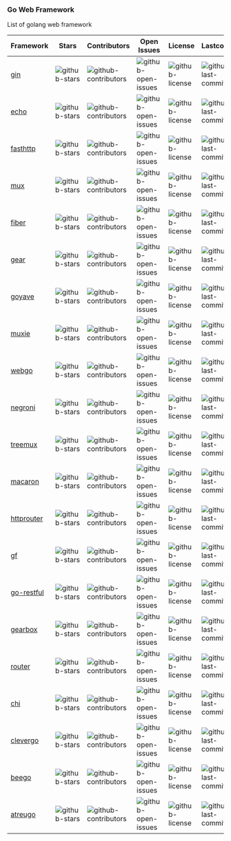 ### Go Web Framework

 List of golang web framework

|Framework|Stars|Contributors|Open Issues|License|Lastcommit|
|---|---|---|---|---|---|
|[gin](https://github.com/gin-gonic/gin)|![github-stars](https://badgen.net/github/stars/gin-gonic/gin)|![github-contributors](https://badgen.net/github/contributors/gin-gonic/gin)|![github-open-issues](https://badgen.net/github/open-issues/gin-gonic/gin)|![github-license](https://badgen.net/github/license/gin-gonic/gin) |![github-last-commit](https://badgen.net/github/last-commit/gin-gonic/gin)|
|[echo](https://github.com/labstack/echo)|![github-stars](https://badgen.net/github/stars/labstack/echo)|![github-contributors](https://badgen.net/github/contributors/labstack/echo)|![github-open-issues](https://badgen.net/github/open-issues/labstack/echo)|![github-license](https://badgen.net/github/license/labstack/echo) |![github-last-commit](https://badgen.net/github/last-commit/labstack/echo)|
|[fasthttp](https://github.com/valyala/fasthttp)|![github-stars](https://badgen.net/github/stars/valyala/fasthttp)|![github-contributors](https://badgen.net/github/contributors/valyala/fasthttp)|![github-open-issues](https://badgen.net/github/open-issues/valyala/fasthttp)|![github-license](https://badgen.net/github/license/valyala/fasthttp) |![github-last-commit](https://badgen.net/github/last-commit/valyala/fasthttp)|
|[mux](https://github.com/gorilla/mux)|![github-stars](https://badgen.net/github/stars/gorilla/mux)|![github-contributors](https://badgen.net/github/contributors/gorilla/mux)|![github-open-issues](https://badgen.net/github/open-issues/gorilla/mux)|![github-license](https://badgen.net/github/license/gorilla/mux) |![github-last-commit](https://badgen.net/github/last-commit/gorilla/mux)|
|[fiber](https://github.com/gofiber/fiber)|![github-stars](https://badgen.net/github/stars/gofiber/fiber)|![github-contributors](https://badgen.net/github/contributors/gofiber/fiber)|![github-open-issues](https://badgen.net/github/open-issues/gofiber/fiber)|![github-license](https://badgen.net/github/license/gofiber/fiber) |![github-last-commit](https://badgen.net/github/last-commit/gofiber/fiber)|
|[gear](https://github.com/teambition/gear)|![github-stars](https://badgen.net/github/stars/teambition/gear)|![github-contributors](https://badgen.net/github/contributors/teambition/gear)|![github-open-issues](https://badgen.net/github/open-issues/teambition/gear)|![github-license](https://badgen.net/github/license/teambition/gear) |![github-last-commit](https://badgen.net/github/last-commit/teambition/gear)|
|[goyave](https://github.com/go-goyave/goyave)|![github-stars](https://badgen.net/github/stars/go-goyave/goyave)|![github-contributors](https://badgen.net/github/contributors/go-goyave/goyave)|![github-open-issues](https://badgen.net/github/open-issues/go-goyave/goyave)|![github-license](https://badgen.net/github/license/go-goyave/goyave) |![github-last-commit](https://badgen.net/github/last-commit/go-goyave/goyave)|
|[muxie](https://github.com/kataras/muxie)|![github-stars](https://badgen.net/github/stars/kataras/muxie)|![github-contributors](https://badgen.net/github/contributors/kataras/muxie)|![github-open-issues](https://badgen.net/github/open-issues/kataras/muxie)|![github-license](https://badgen.net/github/license/kataras/muxie) |![github-last-commit](https://badgen.net/github/last-commit/kataras/muxie)|
|[webgo](https://github.com/bnkamalesh/webgo)|![github-stars](https://badgen.net/github/stars/bnkamalesh/webgo)|![github-contributors](https://badgen.net/github/contributors/bnkamalesh/webgo)|![github-open-issues](https://badgen.net/github/open-issues/bnkamalesh/webgo)|![github-license](https://badgen.net/github/license/bnkamalesh/webgo) |![github-last-commit](https://badgen.net/github/last-commit/bnkamalesh/webgo)|
|[negroni](https://github.com/urfave/negroni)|![github-stars](https://badgen.net/github/stars/urfave/negroni)|![github-contributors](https://badgen.net/github/contributors/urfave/negroni)|![github-open-issues](https://badgen.net/github/open-issues/urfave/negroni)|![github-license](https://badgen.net/github/license/urfave/negroni) |![github-last-commit](https://badgen.net/github/last-commit/urfave/negroni)|
|[treemux](https://github.com/vmihailenco/treemux)|![github-stars](https://badgen.net/github/stars/vmihailenco/treemux)|![github-contributors](https://badgen.net/github/contributors/vmihailenco/treemux)|![github-open-issues](https://badgen.net/github/open-issues/vmihailenco/treemux)|![github-license](https://badgen.net/github/license/vmihailenco/treemux) |![github-last-commit](https://badgen.net/github/last-commit/vmihailenco/treemux)|
|[macaron](https://github.com/go-macaron/macaron)|![github-stars](https://badgen.net/github/stars/go-macaron/macaron)|![github-contributors](https://badgen.net/github/contributors/go-macaron/macaron)|![github-open-issues](https://badgen.net/github/open-issues/go-macaron/macaron)|![github-license](https://badgen.net/github/license/go-macaron/macaron) |![github-last-commit](https://badgen.net/github/last-commit/go-macaron/macaron)|
|[httprouter](https://github.com/julienschmidt/httprouter)|![github-stars](https://badgen.net/github/stars/julienschmidt/httprouter)|![github-contributors](https://badgen.net/github/contributors/julienschmidt/httprouter)|![github-open-issues](https://badgen.net/github/open-issues/julienschmidt/httprouter)|![github-license](https://badgen.net/github/license/julienschmidt/httprouter) |![github-last-commit](https://badgen.net/github/last-commit/julienschmidt/httprouter)|
|[gf](https://github.com/gogf/gf)|![github-stars](https://badgen.net/github/stars/gogf/gf)|![github-contributors](https://badgen.net/github/contributors/gogf/gf)|![github-open-issues](https://badgen.net/github/open-issues/gogf/gf)|![github-license](https://badgen.net/github/license/gogf/gf) |![github-last-commit](https://badgen.net/github/last-commit/gogf/gf)|
|[go-restful](https://github.com/emicklei/go-restful)|![github-stars](https://badgen.net/github/stars/emicklei/go-restful)|![github-contributors](https://badgen.net/github/contributors/emicklei/go-restful)|![github-open-issues](https://badgen.net/github/open-issues/emicklei/go-restful)|![github-license](https://badgen.net/github/license/emicklei/go-restful) |![github-last-commit](https://badgen.net/github/last-commit/emicklei/go-restful)|
|[gearbox](https://github.com/gogearbox/gearbox)|![github-stars](https://badgen.net/github/stars/gogearbox/gearbox)|![github-contributors](https://badgen.net/github/contributors/gogearbox/gearbox)|![github-open-issues](https://badgen.net/github/open-issues/gogearbox/gearbox)|![github-license](https://badgen.net/github/license/gogearbox/gearbox) |![github-last-commit](https://badgen.net/github/last-commit/gogearbox/gearbox)|
|[router](https://github.com/fasthttp/router)|![github-stars](https://badgen.net/github/stars/fasthttp/router)|![github-contributors](https://badgen.net/github/contributors/fasthttp/router)|![github-open-issues](https://badgen.net/github/open-issues/fasthttp/router)|![github-license](https://badgen.net/github/license/fasthttp/router) |![github-last-commit](https://badgen.net/github/last-commit/fasthttp/router)|
|[chi](https://github.com/go-chi/chi)|![github-stars](https://badgen.net/github/stars/go-chi/chi)|![github-contributors](https://badgen.net/github/contributors/go-chi/chi)|![github-open-issues](https://badgen.net/github/open-issues/go-chi/chi)|![github-license](https://badgen.net/github/license/go-chi/chi) |![github-last-commit](https://badgen.net/github/last-commit/go-chi/chi)|
|[clevergo](https://github.com/clevergo/clevergo)|![github-stars](https://badgen.net/github/stars/clevergo/clevergo)|![github-contributors](https://badgen.net/github/contributors/clevergo/clevergo)|![github-open-issues](https://badgen.net/github/open-issues/clevergo/clevergo)|![github-license](https://badgen.net/github/license/clevergo/clevergo) |![github-last-commit](https://badgen.net/github/last-commit/clevergo/clevergo)|
|[beego](https://github.com/astaxie/beego)|![github-stars](https://badgen.net/github/stars/astaxie/beego)|![github-contributors](https://badgen.net/github/contributors/astaxie/beego)|![github-open-issues](https://badgen.net/github/open-issues/astaxie/beego)|![github-license](https://badgen.net/github/license/astaxie/beego) |![github-last-commit](https://badgen.net/github/last-commit/astaxie/beego)|
|[atreugo](https://github.com/savsgio/atreugo)|![github-stars](https://badgen.net/github/stars/savsgio/atreugo)|![github-contributors](https://badgen.net/github/contributors/savsgio/atreugo)|![github-open-issues](https://badgen.net/github/open-issues/savsgio/atreugo)|![github-license](https://badgen.net/github/license/savsgio/atreugo) |![github-last-commit](https://badgen.net/github/last-commit/savsgio/atreugo)|

